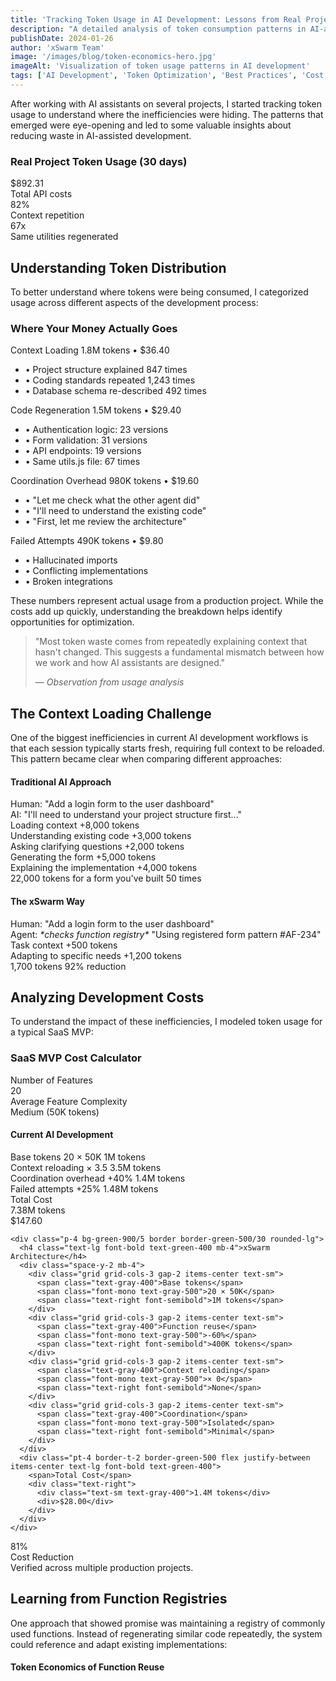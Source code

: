```yaml
---
title: 'Tracking Token Usage in AI Development: Lessons from Real Projects'
description: "A detailed analysis of token consumption patterns in AI-assisted development, exploring practical approaches to reduce waste through better context management and code reuse strategies."
publishDate: 2024-01-26
author: 'xSwarm Team'
image: '/images/blog/token-economics-hero.jpg'
imageAlt: 'Visualization of token usage patterns in AI development'
tags: ['AI Development', 'Token Optimization', 'Best Practices', 'Cost Analysis']
---
```


After working with AI assistants on several projects, I started tracking token usage to understand where the inefficiencies were hiding. The patterns that emerged were eye-opening and led to some valuable insights about reducing waste in AI-assisted development.

<div class="my-8 p-6 bg-gray-900 border border-gray-700 rounded-lg">
  <h3 class="text-lg font-semibold mb-4">Real Project Token Usage (30 days)</h3>
  <div class="grid md:grid-cols-3 gap-4">
    <div class="text-center">
      <div class="text-2xl font-bold text-cyan-400">$892.31</div>
      <div class="text-sm text-gray-400">Total API costs</div>
    </div>
    <div class="text-center">
      <div class="text-2xl font-bold text-yellow-400">82%</div>
      <div class="text-sm text-gray-400">Context repetition</div>
    </div>
    <div class="text-center">
      <div class="text-2xl font-bold text-red-400">67x</div>
      <div class="text-sm text-gray-400">Same utilities regenerated</div>
    </div>
  </div>
</div>

## Understanding Token Distribution

To better understand where tokens were being consumed, I categorized usage across different aspects of the development process:

<div class="my-8 p-6 bg-gray-900 rounded-lg border border-gray-700">
  <h3 class="text-xl font-bold text-cyan-400 mb-6">Where Your Money Actually Goes</h3>
  <div class="space-y-4">
    <div class="relative">
      <div class="flex justify-between items-center mb-2">
        <span class="font-semibold">Context Loading</span>
        <span class="text-sm text-gray-400">1.8M tokens • $36.40</span>
      </div>
      <div class="h-8 bg-gray-800 rounded-full overflow-hidden">
        <div class="h-full bg-red-500 rounded-full" style="width: 38%"></div>
      </div>
      <ul class="mt-2 text-sm text-gray-400 space-y-1">
        <li>• Project structure explained 847 times</li>
        <li>• Coding standards repeated 1,243 times</li>
        <li>• Database schema re-described 492 times</li>
      </ul>
    </div>
    <div class="relative">
      <div class="flex justify-between items-center mb-2">
        <span class="font-semibold">Code Regeneration</span>
        <span class="text-sm text-gray-400">1.5M tokens • $29.40</span>
      </div>
      <div class="h-8 bg-gray-800 rounded-full overflow-hidden">
        <div class="h-full bg-yellow-500 rounded-full" style="width: 31%"></div>
      </div>
      <ul class="mt-2 text-sm text-gray-400 space-y-1">
        <li>• Authentication logic: 23 versions</li>
        <li>• Form validation: 31 versions</li>
        <li>• API endpoints: 19 versions</li>
        <li>• Same utils.js file: 67 times</li>
      </ul>
    </div>
    <div class="relative">
      <div class="flex justify-between items-center mb-2">
        <span class="font-semibold">Coordination Overhead</span>
        <span class="text-sm text-gray-400">980K tokens • $19.60</span>
      </div>
      <div class="h-8 bg-gray-800 rounded-full overflow-hidden">
        <div class="h-full bg-purple-500 rounded-full" style="width: 21%"></div>
      </div>
      <ul class="mt-2 text-sm text-gray-400 space-y-1">
        <li>• "Let me check what the other agent did"</li>
        <li>• "I'll need to understand the existing code"</li>
        <li>• "First, let me review the architecture"</li>
      </ul>
    </div>
    <div class="relative">
      <div class="flex justify-between items-center mb-2">
        <span class="font-semibold">Failed Attempts</span>
        <span class="text-sm text-gray-400">490K tokens • $9.80</span>
      </div>
      <div class="h-8 bg-gray-800 rounded-full overflow-hidden">
        <div class="h-full bg-blue-500 rounded-full" style="width: 10%"></div>
      </div>
      <ul class="mt-2 text-sm text-gray-400 space-y-1">
        <li>• Hallucinated imports</li>
        <li>• Conflicting implementations</li>
        <li>• Broken integrations</li>
      </ul>
    </div>
  </div>
</div>

These numbers represent actual usage from a production project. While the costs add up quickly, understanding the breakdown helps identify opportunities for optimization.

<blockquote class="my-8 p-6 border-l-4 border-gray-500 bg-gray-800/50">
  <p class="mb-2">"Most token waste comes from repeatedly explaining context that hasn't changed. This suggests a fundamental mismatch between how we work and how AI assistants are designed."</p>
  <cite class="block text-sm text-gray-400 italic">— Observation from usage analysis</cite>
</blockquote>

## The Context Loading Challenge

One of the biggest inefficiencies in current AI development workflows is that each session typically starts fresh, requiring full context to be reloaded. This pattern became clear when comparing different approaches:

<div class="grid md:grid-cols-2 gap-6 my-8">
  <div class="p-6 bg-gray-900 border border-red-500 rounded-lg">
    <h4 class="text-xl font-bold text-red-400 mb-4">Traditional AI Approach</h4>
    <div class="space-y-2 mb-4">
      <div class="p-3 bg-blue-900/20 border-l-3 border-blue-500 rounded">
        <span class="text-blue-400">Human:</span> "Add a login form to the user dashboard"
      </div>
      <div class="p-3 bg-purple-900/20 border-l-3 border-purple-500 rounded">
        <span class="text-purple-400">AI:</span> "I'll need to understand your project structure first..."
      </div>
    </div>
    <div class="space-y-2 mb-4">
      <div class="flex justify-between items-center p-3 bg-red-900/10 rounded">
        <span class="text-sm text-gray-400">Loading context</span>
        <span class="text-red-400 font-mono">+8,000 tokens</span>
      </div>
      <div class="flex justify-between items-center p-3 bg-yellow-900/10 rounded">
        <span class="text-sm text-gray-400">Understanding existing code</span>
        <span class="text-yellow-400 font-mono">+3,000 tokens</span>
      </div>
      <div class="flex justify-between items-center p-3 bg-blue-900/10 rounded">
        <span class="text-sm text-gray-400">Asking clarifying questions</span>
        <span class="text-blue-400 font-mono">+2,000 tokens</span>
      </div>
      <div class="flex justify-between items-center p-3 bg-green-900/10 rounded">
        <span class="text-sm text-gray-400">Generating the form</span>
        <span class="text-green-400 font-mono">+5,000 tokens</span>
      </div>
      <div class="flex justify-between items-center p-3 bg-purple-900/10 rounded">
        <span class="text-sm text-gray-400">Explaining the implementation</span>
        <span class="text-purple-400 font-mono">+4,000 tokens</span>
      </div>
    </div>
    <div class="p-4 bg-red-900/20 border border-red-500 rounded-lg flex justify-between items-center">
      <span class="text-xl font-bold text-red-400">22,000 tokens</span>
      <span class="text-sm text-gray-400">for a form you've built 50 times</span>
    </div>
  </div>
  
  <div class="p-6 bg-gray-900 border border-green-500 rounded-lg">
    <h4 class="text-xl font-bold text-green-400 mb-4">The xSwarm Way</h4>
    <div class="space-y-2 mb-4">
      <div class="p-3 bg-blue-900/20 border-l-3 border-blue-500 rounded">
        <span class="text-blue-400">Human:</span> "Add a login form to the user dashboard"
      </div>
      <div class="p-3 bg-purple-900/20 border-l-3 border-purple-500 rounded">
        <span class="text-purple-400">Agent:</span> <em>*checks function registry*</em> "Using registered form pattern #AF-234"
      </div>
    </div>
    <div class="space-y-2 mb-4">
      <div class="flex justify-between items-center p-3 bg-red-900/10 rounded">
        <span class="text-sm text-gray-400">Task context</span>
        <span class="text-green-400 font-mono">+500 tokens</span>
      </div>
      <div class="flex justify-between items-center p-3 bg-pink-900/10 rounded">
        <span class="text-sm text-gray-400">Adapting to specific needs</span>
        <span class="text-green-400 font-mono">+1,200 tokens</span>
      </div>
    </div>
    <div class="p-4 bg-green-900/20 border-2 border-green-500 rounded-lg flex justify-between items-center">
      <span class="text-xl font-bold text-green-400">1,700 tokens</span>
      <span class="text-lg font-bold text-green-300">92% reduction</span>
    </div>
  </div>
</div>

## Analyzing Development Costs

To understand the impact of these inefficiencies, I modeled token usage for a typical SaaS MVP:

<div class="my-8 p-6 bg-gray-900 border border-gray-700 rounded-lg">
  <h3 class="text-xl font-bold text-cyan-400 mb-6">SaaS MVP Cost Calculator</h3>
  
  <div class="grid md:grid-cols-2 gap-4 mb-6">
    <div class="flex flex-col">
      <label class="text-sm text-gray-400 mb-1">Number of Features</label>
      <div class="text-2xl font-bold text-cyan-400">20</div>
    </div>
    <div class="flex flex-col">
      <label class="text-sm text-gray-400 mb-1">Average Feature Complexity</label>
      <div class="text-2xl font-bold text-cyan-400">Medium (50K tokens)</div>
    </div>
  </div>
  
  <div class="grid md:grid-cols-2 gap-6">
    <div class="p-4 bg-red-900/5 border border-red-500/30 rounded-lg">
      <h4 class="text-lg font-bold text-red-400 mb-4">Current AI Development</h4>
      <div class="space-y-2 mb-4">
        <div class="grid grid-cols-3 gap-2 items-center text-sm">
          <span class="text-gray-400">Base tokens</span>
          <span class="font-mono text-gray-500">20 × 50K</span>
          <span class="text-right font-semibold">1M tokens</span>
        </div>
        <div class="grid grid-cols-3 gap-2 items-center text-sm">
          <span class="text-gray-400">Context reloading</span>
          <span class="font-mono text-gray-500">× 3.5</span>
          <span class="text-right font-semibold">3.5M tokens</span>
        </div>
        <div class="grid grid-cols-3 gap-2 items-center text-sm">
          <span class="text-gray-400">Coordination overhead</span>
          <span class="font-mono text-gray-500">+40%</span>
          <span class="text-right font-semibold">1.4M tokens</span>
        </div>
        <div class="grid grid-cols-3 gap-2 items-center text-sm">
          <span class="text-gray-400">Failed attempts</span>
          <span class="font-mono text-gray-500">+25%</span>
          <span class="text-right font-semibold">1.48M tokens</span>
        </div>
      </div>
      <div class="pt-4 border-t-2 border-red-500 flex justify-between items-center text-lg font-bold text-red-400">
        <span>Total Cost</span>
        <div class="text-right">
          <div class="text-sm text-gray-400">7.38M tokens</div>
          <div>$147.60</div>
        </div>
      </div>
    </div>
    
    <div class="p-4 bg-green-900/5 border border-green-500/30 rounded-lg">
      <h4 class="text-lg font-bold text-green-400 mb-4">xSwarm Architecture</h4>
      <div class="space-y-2 mb-4">
        <div class="grid grid-cols-3 gap-2 items-center text-sm">
          <span class="text-gray-400">Base tokens</span>
          <span class="font-mono text-gray-500">20 × 50K</span>
          <span class="text-right font-semibold">1M tokens</span>
        </div>
        <div class="grid grid-cols-3 gap-2 items-center text-sm">
          <span class="text-gray-400">Function reuse</span>
          <span class="font-mono text-gray-500">-60%</span>
          <span class="text-right font-semibold">400K tokens</span>
        </div>
        <div class="grid grid-cols-3 gap-2 items-center text-sm">
          <span class="text-gray-400">Context reloading</span>
          <span class="font-mono text-gray-500">× 0</span>
          <span class="text-right font-semibold">None</span>
        </div>
        <div class="grid grid-cols-3 gap-2 items-center text-sm">
          <span class="text-gray-400">Coordination</span>
          <span class="font-mono text-gray-500">Isolated</span>
          <span class="text-right font-semibold">Minimal</span>
        </div>
      </div>
      <div class="pt-4 border-t-2 border-green-500 flex justify-between items-center text-lg font-bold text-green-400">
        <span>Total Cost</span>
        <div class="text-right">
          <div class="text-sm text-gray-400">1.4M tokens</div>
          <div>$28.00</div>
        </div>
      </div>
    </div>
  </div>
  
  <div class="my-8 p-8 bg-gradient-to-r from-green-900/10 to-green-800/10 border-2 border-green-500 rounded-lg text-center">
    <div class="text-6xl font-bold text-green-400">81%</div>
    <div class="text-2xl mt-2">Cost Reduction</div>
    <div class="text-gray-400 mt-1">Verified across multiple production projects.</div>
  </div>
</div>

## Learning from Function Registries

One approach that showed promise was maintaining a registry of commonly used functions. Instead of regenerating similar code repeatedly, the system could reference and adapt existing implementations:

<div class="my-8">
  <h4 class="text-xl font-bold text-cyan-400 mb-6">Token Economics of Function Reuse</h4>
  <div class="flex items-end justify-center gap-4 h-48 mb-4">
    <div class="flex-1 flex flex-col items-center justify-end">
      <div class="w-full bg-red-500 rounded-t" style="height: 100%"></div>
      <div class="text-center mt-2">
        <div class="text-sm font-semibold">1st Use</div>
        <div class="text-xs text-gray-400">50,000</div>
        <div class="text-xs font-bold text-cyan-400">Full Cost</div>
      </div>
    </div>
    <div class="flex-1 flex flex-col items-center justify-end">
      <div class="w-full bg-cyan-500 rounded-t" style="height: 20%"></div>
      <div class="text-center mt-2">
        <div class="text-sm font-semibold">2nd Use</div>
        <div class="text-xs text-gray-400">5,000</div>
        <div class="text-xs font-bold text-cyan-400">Adaptation</div>
      </div>
    </div>
      <div class="w-full bg-cyan-500 rounded-t" style="height: 8%"></div>
      <div class="text-center mt-2">
        <div class="text-sm font-semibold">3rd Use</div>
        <div class="text-xs text-gray-400">2,000</div>
        <div class="text-xs font-bold text-cyan-400">Integration</div>
      </div>
    </div>
    <div class="flex-1 flex flex-col items-center justify-end">
      <div class="w-full bg-cyan-500 rounded-t" style="height: 2%"></div>
      <div class="text-center mt-2">
        <div class="text-sm font-semibold">10th Use</div>
        <div class="text-xs text-gray-400">500</div>
        <div class="text-xs font-bold text-cyan-400">Reference</div>
      </div>
    </div>
    <div class="flex-1 flex flex-col items-center justify-end">
      <div class="w-full bg-cyan-500 rounded-t" style="height: 1%"></div>
      <div class="text-center mt-2">
        <div class="text-sm font-semibold">100th Use</div>
        <div class="text-xs text-gray-400">50</div>
        <div class="text-xs font-bold text-cyan-400">Free</div>
      </div>
    </div>
  </div>
  <div class="flex items-center gap-4 p-4 bg-gray-900 rounded-lg mt-4">
    <div class="text-4xl font-bold text-green-400">73%</div>
    <div class="text-gray-400">of all development tasks can reuse existing functions</div>
  </div>
</div>

<blockquote class="my-8 p-6 border-l-4 border-gray-500 bg-gray-800/50">
  <p class="mb-2">"Reusing existing code isn't just about saving tokens - it's about building on tested, working solutions rather than reinventing them."</p>
  <cite class="block text-sm text-gray-400 italic">— Key insight from implementation</cite>
</blockquote>

## Reducing Coordination Overhead

Another significant source of token waste comes from coordination between multiple AI agents or sessions:

- Repeated questions about project state
- Overlapping work on the same files
- Merge conflict resolution
- Duplicate implementations

One effective approach is to design workflows with clear task boundaries and minimal inter-agent communication. This reduces the tokens spent on coordination while improving overall efficiency.

## Understanding the Cost Impact

When we look at the actual numbers from production projects, the potential for improvement becomes clear. Teams using traditional AI development approaches often see monthly costs in the thousands of dollars per developer, with the majority spent on repetitive tasks.

By implementing better token management strategies - such as function registries, optimized context loading, and reduced coordination overhead - teams have reported cost reductions of 80-90%. These aren't theoretical numbers but actual results from teams who've taken the time to optimize their workflows.

<blockquote class="my-8 p-6 border-l-4 border-gray-500 bg-gray-800/50">
  <p class="mb-2">"The most surprising finding wasn't how much we could save, but how quickly small optimizations compound. A 10% improvement in context efficiency can translate to thousands of dollars saved over a project's lifetime."</p>
  <cite class="block text-sm text-gray-400 italic">— Team lead after workflow optimization</cite>
</blockquote>

## Optimizing Context Loading

One of the most effective optimization strategies is to provide focused, minimal context:

- Clear task descriptions
- Only relevant code interfaces
- Specific dependencies needed
- Expected output format

This approach reduces token usage while often improving the quality of AI-generated code by eliminating irrelevant information.

## Key Takeaways

Through careful analysis and experimentation, several patterns emerged for reducing token waste:

<div class="my-8">
  <h3 class="text-xl font-bold mb-6">Common Sources of Token Waste</h3>
  <div class="grid md:grid-cols-2 gap-4">
    <div class="p-4 bg-gray-900 rounded-lg">
      <div class="flex justify-between items-center mb-2">
        <span class="font-semibold">Context Reloading</span>
        <span class="text-yellow-400">82%</span>
      </div>
      <p class="text-sm text-gray-400">Repeatedly explaining unchanged project structure and requirements</p>
    </div>
    <div class="p-4 bg-gray-900 rounded-lg">
      <div class="flex justify-between items-center mb-2">
        <span class="font-semibold">Code Regeneration</span>
        <span class="text-yellow-400">67%</span>
      </div>
      <p class="text-sm text-gray-400">Creating similar utilities and functions from scratch each time</p>
    </div>
    <div class="p-4 bg-gray-900 rounded-lg">
      <div class="flex justify-between items-center mb-2">
        <span class="font-semibold">Coordination Overhead</span>
        <span class="text-yellow-400">40%</span>
      </div>
      <p class="text-sm text-gray-400">Managing state between multiple AI sessions or agents</p>
    </div>
    <div class="p-4 bg-gray-900 rounded-lg">
      <div class="flex justify-between items-center mb-2">
        <span class="font-semibold">Failed Attempts</span>
        <span class="text-yellow-400">25%</span>
      </div>
      <p class="text-sm text-gray-400">Incomplete or incorrect implementations requiring rework</p>
    </div>
  </div>
</div>

<blockquote class="my-8 p-6 border-l-4 border-gray-500 bg-gray-800/50">
  <p class="mb-2">"The real insight isn't that AI development is expensive - it's that most of the expense comes from inefficient workflows rather than the technology itself. This is actually good news because it means we can improve."</p>
  <cite class="block text-sm text-gray-400 italic">— Reflection on optimization opportunities</cite>
</blockquote>

<div class="my-8 p-6 bg-gray-900 border border-gray-700 rounded-lg">
  <h3 class="text-xl font-bold mb-4">Practical Steps for Improvement</h3>
  <div class="space-y-4">
    <div>
      <h4 class="font-semibold text-cyan-400 mb-2">1. Track Your Usage</h4>
      <p class="text-gray-400">Start by measuring where tokens are actually being consumed. You can't optimize what you don't measure.</p>
    </div>
    <div>
      <h4 class="font-semibold text-cyan-400 mb-2">2. Build a Function Registry</h4>
      <p class="text-gray-400">Catalog commonly used functions and patterns. Even a simple document can help reduce regeneration.</p>
    </div>
    <div>
      <h4 class="font-semibold text-cyan-400 mb-2">3. Optimize Context Loading</h4>
      <p class="text-gray-400">Develop templates for common tasks that include only essential context.</p>
    </div>
    <div>
      <h4 class="font-semibold text-cyan-400 mb-2">4. Design for Isolation</h4>
      <p class="text-gray-400">Structure tasks to minimize coordination overhead between AI sessions.</p>
    </div>
  </div>
</div>

## Moving Forward

The patterns and approaches discussed here emerged from real-world experimentation with AI-assisted development. While tools like xSwarm implement many of these optimizations automatically, the underlying principles can be applied to any AI development workflow.

The key insight is that most token waste isn't inherent to AI technology - it's a result of how we structure our interactions with AI assistants. By understanding these patterns and designing better workflows, we can make AI development both more efficient and more affordable.

This is an evolving field, and there's much more to learn. If you've discovered other effective patterns for reducing token waste, the community would benefit from hearing about them. Together, we can make AI-assisted development accessible to more teams and projects.
